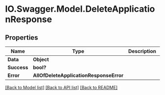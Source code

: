# IO.Swagger.Model.DeleteApplicationResponse
## Properties

Name | Type | Description | Notes
------------ | ------------- | ------------- | -------------
**Data** | **Object** |  | [optional] 
**Success** | **bool?** |  | [optional] 
**Error** | **AllOfDeleteApplicationResponseError** |  | [optional] 

[[Back to Model list]](../README.md#documentation-for-models) [[Back to API list]](../README.md#documentation-for-api-endpoints) [[Back to README]](../README.md)

